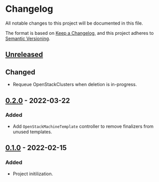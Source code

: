 # Changelog

All notable changes to this project will be documented in this file.

The format is based on [Keep a Changelog](https://keepachangelog.com/en/1.0.0/),
and this project adheres to [Semantic Versioning](https://semver.org/spec/v2.0.0.html).



## [Unreleased]

## Changed

- Requeue OpenStackClusters when deletion is in-progress.

## [0.2.0] - 2022-03-22

### Added

- Add `OpenStackMachineTemplate` controller to remove finalizers from unused templates.

## [0.1.0] - 2022-02-15

### Added

- Project initilization.


[Unreleased]: https://github.com/giantswarm/cluster-api-cleaner-openstack/compare/v0.2.0...HEAD
[0.2.0]: https://github.com/giantswarm/cluster-api-cleaner-openstack/compare/v0.1.0...v0.2.0
[0.1.0]: https://github.com/giantswarm/cluster-api-cleaner-openstack/releases/tag/v0.1.0
